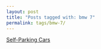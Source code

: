 ```yaml
---
layout: post
title: "Posts tagged with: bmw 7"
permalink: tags/bmw-7/
---
```

[Self-Parking Cars](/2011/08/self-parking-cars)
